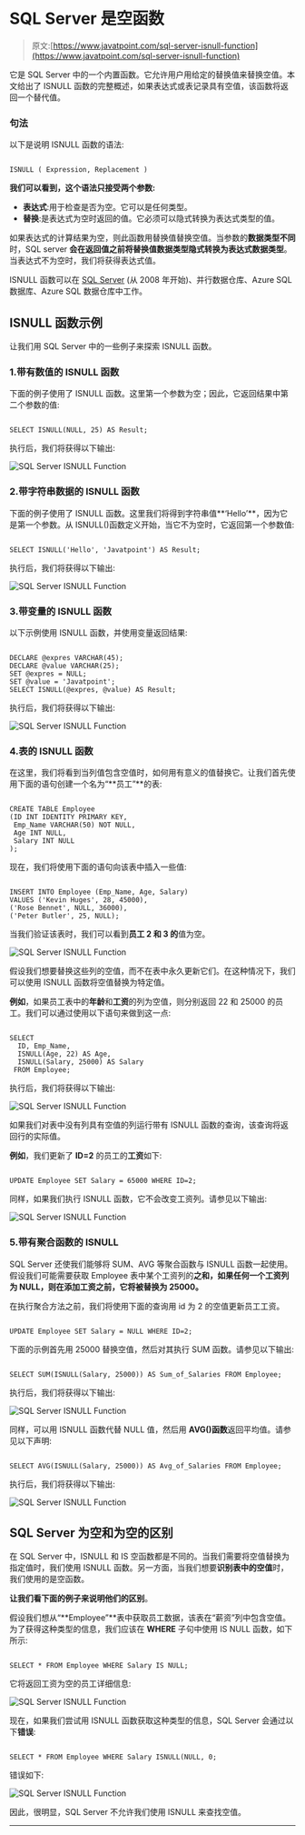 # SQL Server 是空函数

> 原文:[https://www.javatpoint.com/sql-server-isnull-function](https://www.javatpoint.com/sql-server-isnull-function)

它是 SQL Server 中的一个内置函数。它允许用户用给定的替换值来替换空值。本文给出了 ISNULL 函数的完整概述，如果表达式或表记录具有空值，该函数将返回一个替代值。

### 句法

以下是说明 ISNULL 函数的语法:

```

ISNULL ( Expression, Replacement )

```

**我们可以看到，这个语法只接受两个参数:**

*   **表达式**:用于检查是否为空。它可以是任何类型。
*   **替换**:是表达式为空时返回的值。它必须可以隐式转换为表达式类型的值。

如果表达式的计算结果为空，则此函数用替换值替换空值。当参数的**数据类型不同**时，SQL server **会在返回值之前将替换值数据类型隐式转换为表达式数据类型**。当表达式不为空时，我们将获得表达式值。

ISNULL 函数可以在 [SQL Server](https://www.javatpoint.com/sql-server-tutorial) (从 2008 年开始)、并行数据仓库、Azure SQL 数据库、Azure SQL 数据仓库中工作。

## ISNULL 函数示例

让我们用 SQL Server 中的一些例子来探索 ISNULL 函数。

### 1.带有数值的 ISNULL 函数

下面的例子使用了 ISNULL 函数。这里第一个参数为空；因此，它返回结果中第二个参数的值:

```

SELECT ISNULL(NULL, 25) AS Result; 

```

执行后，我们将获得以下输出:

![SQL Server ISNULL Function](../Images/d147ac70b8a8acaf60b072f38410d314.png)

### 2.带字符串数据的 ISNULL 函数

下面的例子使用了 ISNULL 函数。这里我们将得到字符串值**‘Hello’**，因为它是第一个参数。从 ISNULL()函数定义开始，当它不为空时，它返回第一个参数值:

```

SELECT ISNULL('Hello', 'Javatpoint') AS Result;

```

执行后，我们将获得以下输出:

![SQL Server ISNULL Function](../Images/37d44f6e14ab35d0c0366562cefdce4f.png)

### 3.带变量的 ISNULL 函数

以下示例使用 ISNULL 函数，并使用变量返回结果:

```

DECLARE @expres VARCHAR(45);
DECLARE @value VARCHAR(25);
SET @expres = NULL;
SET @value = 'Javatpoint';
SELECT ISNULL(@expres, @value) AS Result;

```

执行后，我们将获得以下输出:

![SQL Server ISNULL Function](../Images/de4e783b52be4039bc4bee15a2bbf091.png)

### 4.表的 ISNULL 函数

在这里，我们将看到当列值包含空值时，如何用有意义的值替换它。让我们首先使用下面的语句创建一个名为“**员工”**的表:

```

CREATE TABLE Employee
(ID INT IDENTITY PRIMARY KEY, 
 Emp_Name VARCHAR(50) NOT NULL, 
 Age INT NULL,
 Salary INT NULL
);

```

现在，我们将使用下面的语句向该表中插入一些值:

```

INSERT INTO Employee (Emp_Name, Age, Salary)
VALUES ('Kevin Huges', 28, 45000), 
('Rose Bennet', NULL, 36000), 
('Peter Butler', 25, NULL); 

```

当我们验证该表时，我们可以看到**员工 2 和 3 的**值为空。

![SQL Server ISNULL Function](../Images/0cdd4bdb6c9f8e6b2aa3db883b2f00d2.png)

假设我们想要替换这些列的空值，而不在表中永久更新它们。在这种情况下，我们可以使用 ISNULL 函数将空值替换为特定值。

**例如**，如果员工表中的**年龄**和**工资**的列为空值，则分别返回 22 和 25000 的员工。我们可以通过使用以下语句来做到这一点:

```

SELECT 
  ID, Emp_Name,
  ISNULL(Age, 22) AS Age, 
  ISNULL(Salary, 25000) AS Salary 
 FROM Employee;

```

执行后，我们将获得以下输出:

![SQL Server ISNULL Function](../Images/2a07b53ad7d10372c304e3f26ca1e810.png)

如果我们对表中没有列具有空值的列运行带有 ISNULL 函数的查询，该查询将返回行的实际值。

**例如**，我们更新了 **ID=2** 的员工的**工资**如下:

```

UPDATE Employee SET Salary = 65000 WHERE ID=2;

```

同样，如果我们执行 ISNULL 函数，它不会改变工资列。请参见以下输出:

![SQL Server ISNULL Function](../Images/4af9f027d479ab83995fd238a7569cb5.png)

### 5.带有聚合函数的 ISNULL

SQL Server 还使我们能够将 SUM、AVG 等聚合函数与 ISNULL 函数一起使用。假设我们可能需要获取 Employee 表中某个工资列的**之和，如果任何一个工资列为 NULL，则在添加工资之前，它将被替换为 25000。**

在执行聚合方法之前，我们将使用下面的查询用 id 为 2 的空值更新员工工资。

```

UPDATE Employee SET Salary = NULL WHERE ID=2;

```

下面的示例首先用 25000 替换空值，然后对其执行 SUM 函数。请参见以下输出:

```

SELECT SUM(ISNULL(Salary, 25000)) AS Sum_of_Salaries FROM Employee;

```

执行后，我们将获得以下输出:

![SQL Server ISNULL Function](../Images/145a14713628cfc7d87dcf4a39b3bf3a.png)

同样，可以用 ISNULL 函数代替 NULL 值，然后用 **AVG()函数**返回平均值。请参见以下声明:

```

SELECT AVG(ISNULL(Salary, 25000)) AS Avg_of_Salaries FROM Employee;

```

执行后，我们将获得以下输出:

![SQL Server ISNULL Function](../Images/e80691ed7b702f0ce6c19c5dedd9b8e1.png)

## SQL Server 为空和为空的区别

在 SQL Server 中，ISNULL 和 IS 空函数都是不同的。当我们需要将空值替换为指定值时，我们使用 ISNULL 函数。另一方面，当我们想要**识别表中的空值**时，我们使用的是空函数。

**让我们看下面的例子来说明他们的区别**。

假设我们想从“**Employee”**表中获取员工数据，该表在“薪资”列中包含空值。为了获得这种类型的信息，我们应该在 **WHERE** 子句中使用 IS NULL 函数，如下所示:

```

SELECT * FROM Employee WHERE Salary IS NULL;

```

它将返回工资为空的员工详细信息:

![SQL Server ISNULL Function](../Images/9ff566c976f6d002a015c4e1d2fe32b1.png)

现在，如果我们尝试用 ISNULL 函数获取这种类型的信息，SQL Server 会通过以下**错误**:

```

SELECT * FROM Employee WHERE Salary ISNULL(NULL, 0;

```

错误如下:

![SQL Server ISNULL Function](../Images/a1a832b77077d1da69231f369b3ab4a0.png)

因此，很明显，SQL Server 不允许我们使用 ISNULL 来查找空值。

* * *